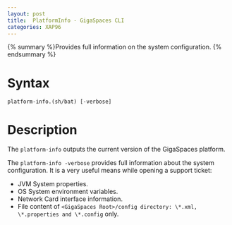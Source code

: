 ```yaml
---
layout: post
title:  PlatformInfo - GigaSpaces CLI
categories: XAP96
---
```


{% summary %}Provides full information on the system configuration. {% endsummary %}

# Syntax

    platform-info.(sh/bat) [-verbose]

# Description

The `platform-info` outputs the current version of the GigaSpaces platform.

The `platform-info -verbose` provides full information about the system configuration. It is a very useful means while opening a support ticket:

- JVM System properties.
- OS System environment variables.
- Network Card interface information.
- File content of `<GigaSpaces Root>/config directory: \*.xml, \*.properties and \*.config` only.
